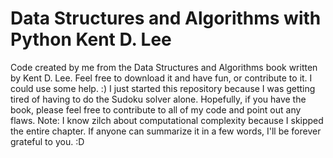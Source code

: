 # Data Structures and Algorithms with Python Kent D. Lee
 Code created by me from the Data Structures and Algorithms book written by Kent D. Lee. Feel free to download it and have fun, or contribute to it. I could use some help. :)
 I just started this repository because I was getting tired of having to do the Sudoku solver alone. Hopefully, if you have the book, please feel free to contribute to all of my code and point out any flaws.
 Note: I know zilch about computational complexity because I skipped the entire chapter. If anyone can summarize it in a few words, I'll be forever grateful to you. :D